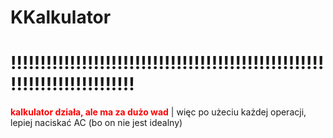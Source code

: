 # KKalkulator
# !!!!!!!!!!!!!!!!!!!!!!!!!!!!!!!!!!!!!!!!!!!!!!!!!!!!!!!!!!!!!!!!!!!!!!!!!!
<font style="color:red"><b>kalkulator działa, ale ma za dużo wad</b></font> |
więc po użeciu każdej operacji, lepiej naciskać AC (bo on nie jest idealny)
